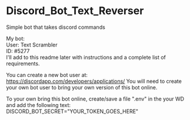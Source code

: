 # Discord_Bot_Text_Reverser
Simple bot that takes discord commands

My bot:
<br>
User: Text Scrambler
<br>
ID: #5277
<br>
I'll add to this readme later with instructions and a complete list of requirements.  

You can create a new bot user at: https://discordapp.com/developers/applications/
You will need to create your own bot user to bring your own version of this bot online.

To your own bring this bot online, create/save a file ".env" in the your WD and add the following text: 
  <br>
  DISCORD_BOT_SECRET="YOUR_TOKEN_GOES_HERE"
